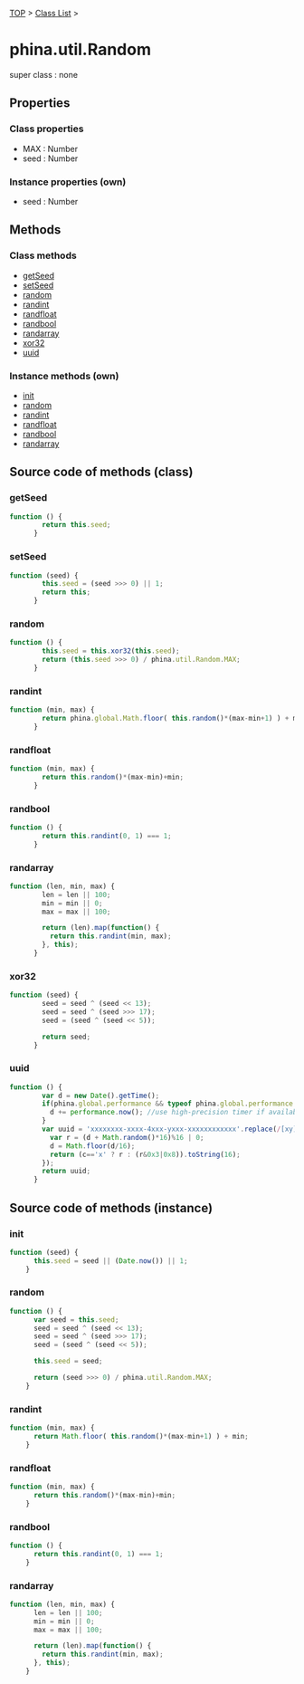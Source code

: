 [TOP](../../README.md) > [Class List](../class-list.md) >

# phina.util.Random

super class : none

## Properties

### Class properties

* MAX : Number
* seed : Number

### Instance properties (own)

* seed : Number


## Methods

### Class methods

* [getSeed](#class_getSeed)
* [setSeed](#class_setSeed)
* [random](#class_random)
* [randint](#class_randint)
* [randfloat](#class_randfloat)
* [randbool](#class_randbool)
* [randarray](#class_randarray)
* [xor32](#class_xor32)
* [uuid](#class_uuid)

### Instance methods (own)

* [init](#instance_init)
* [random](#instance_random)
* [randint](#instance_randint)
* [randfloat](#instance_randfloat)
* [randbool](#instance_randbool)
* [randarray](#instance_randarray)


## Source code of methods (class)

### <a name="class_getSeed"></a>getSeed
```javascript
function () {
        return this.seed;
      }
```

### <a name="class_setSeed"></a>setSeed
```javascript
function (seed) {
        this.seed = (seed >>> 0) || 1;
        return this;
      }
```

### <a name="class_random"></a>random
```javascript
function () {
        this.seed = this.xor32(this.seed);
        return (this.seed >>> 0) / phina.util.Random.MAX;
      }
```

### <a name="class_randint"></a>randint
```javascript
function (min, max) {
        return phina.global.Math.floor( this.random()*(max-min+1) ) + min;
      }
```

### <a name="class_randfloat"></a>randfloat
```javascript
function (min, max) {
        return this.random()*(max-min)+min;
      }
```

### <a name="class_randbool"></a>randbool
```javascript
function () {
        return this.randint(0, 1) === 1;
      }
```

### <a name="class_randarray"></a>randarray
```javascript
function (len, min, max) {
        len = len || 100;
        min = min || 0;
        max = max || 100;

        return (len).map(function() {
          return this.randint(min, max);
        }, this);
      }
```

### <a name="class_xor32"></a>xor32
```javascript
function (seed) {
        seed = seed ^ (seed << 13);
        seed = seed ^ (seed >>> 17);
        seed = (seed ^ (seed << 5));

        return seed;
      }
```

### <a name="class_uuid"></a>uuid
```javascript
function () {
        var d = new Date().getTime();
        if(phina.global.performance && typeof phina.global.performance.now === "function"){
          d += performance.now(); //use high-precision timer if available
        }
        var uuid = 'xxxxxxxx-xxxx-4xxx-yxxx-xxxxxxxxxxxx'.replace(/[xy]/g, function(c) {
          var r = (d + Math.random()*16)%16 | 0;
          d = Math.floor(d/16);
          return (c=='x' ? r : (r&0x3|0x8)).toString(16);
        });
        return uuid;
      }
```


## Source code of methods (instance)

### <a name="instance_init"></a>init
```javascript
function (seed) {
      this.seed = seed || (Date.now()) || 1;
    }
```

### <a name="instance_random"></a>random
```javascript
function () {
      var seed = this.seed;
      seed = seed ^ (seed << 13);
      seed = seed ^ (seed >>> 17);
      seed = (seed ^ (seed << 5));

      this.seed = seed;

      return (seed >>> 0) / phina.util.Random.MAX;
    }
```

### <a name="instance_randint"></a>randint
```javascript
function (min, max) {
      return Math.floor( this.random()*(max-min+1) ) + min;
    }
```

### <a name="instance_randfloat"></a>randfloat
```javascript
function (min, max) {
      return this.random()*(max-min)+min;
    }
```

### <a name="instance_randbool"></a>randbool
```javascript
function () {
      return this.randint(0, 1) === 1;
    }
```

### <a name="instance_randarray"></a>randarray
```javascript
function (len, min, max) {
      len = len || 100;
      min = min || 0;
      max = max || 100;

      return (len).map(function() {
        return this.randint(min, max);
      }, this);
    }
```


